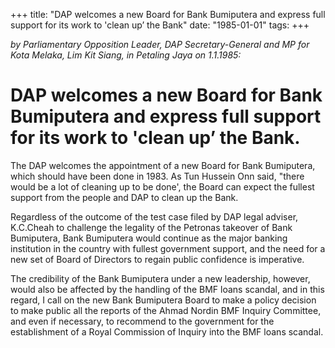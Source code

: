 +++ 
title: "DAP welcomes a new Board for Bank Bumiputera and express full support for its work to 'clean up’ the Bank"
date: "1985-01-01"
tags:
+++

_by Parliamentary Opposition Leader, DAP Secretary-General and MP for Kota Melaka, Lim Kit Siang, in Petaling Jaya on 1.1.1985:_ 

# DAP welcomes a new Board for Bank Bumiputera and express full support for its work to 'clean up’ the Bank. 

The DAP welcomes the appointment of a new Board for Bank Bumiputera, which should have been done in 1983. As Tun Hussein Onn said, "there would be a lot of cleaning up to be done', the Board can expect the fullest support from the people and DAP to clean up the Bank. </u>

Regardless of the outcome of the test case filed by DAP legal adviser, K.C.Cheah  to challenge the legality of the Petronas takeover of Bank Bumiputera,  Bank Bumiputera would continue as the major banking institution in the country  with fullest government support, and the need for a new set of Board of Directors  to regain public confidence is imperative. 

The credibility of the Bank Bumiputera under a new leadership, however,  would also be affected by the handling of the BMF loans scandal, and in this regard,  I call on the new Bank Bumiputera Board to make a policy decision to make public  all the reports of the Ahmad Nordin BMF Inquiry Committee, and even if necessary,  to recommend to the government for the establishment of a Royal Commission of Inquiry into the BMF loans scandal. 
 
